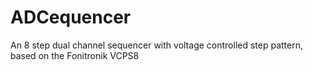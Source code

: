 # ADCequencer
An 8 step dual channel sequencer with voltage controlled step pattern, based on the Fonitronik VCPS8
